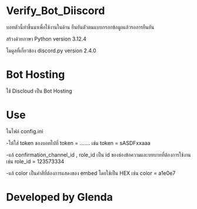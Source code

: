 # Verify_Bot_Diiscord

  บอทตัวนี้ทำขึ้นมาเพื่อใช้งานในด้าน ยืนยันตัวตนแบบกรอกข้อมูลแล้วรอการยืนยัน
  
  สร้างด้วยภาษา Python version 3.12.4
  
  โมดูลที่เกี่ยวข้อง discord.py version 2.4.0

# Bot Hosting

  ใช้ Discloud เป็น Bot Hosting  

# Use 

  ในไฟล์ config.ini 
  
  -ให้ใส่ token ของบอทไปที่ token = ....... เช่น token = sASDFxxaaa 
  
  -แก้ confirmation_channel_id , role_id เป็น id ของช่องข้อความและบทบาทที่ต้องการใช้งานเช่น role_id = 123573334 
    
  -แก้ color เป็นค่าสีที่ต้องการแสดงของ embed โดยใช้เป็น HEX เช่น color = a1e0e7
  
# Developed by Glenda
  
